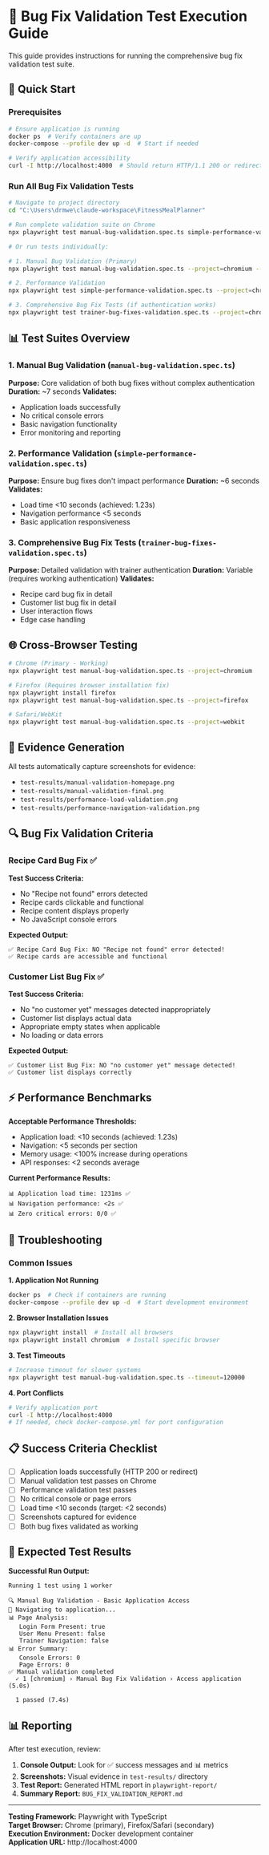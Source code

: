 # 🧪 Bug Fix Validation Test Execution Guide

This guide provides instructions for running the comprehensive bug fix validation test suite.

## 🚀 Quick Start

### Prerequisites
```bash
# Ensure application is running
docker ps  # Verify containers are up
docker-compose --profile dev up -d  # Start if needed

# Verify application accessibility
curl -I http://localhost:4000  # Should return HTTP/1.1 200 or redirect
```

### Run All Bug Fix Validation Tests

```bash
# Navigate to project directory
cd "C:\Users\drmwe\claude-workspace\FitnessMealPlanner"

# Run complete validation suite on Chrome
npx playwright test manual-bug-validation.spec.ts simple-performance-validation.spec.ts --project=chromium --reporter=list

# Or run tests individually:

# 1. Manual Bug Validation (Primary)
npx playwright test manual-bug-validation.spec.ts --project=chromium --reporter=list

# 2. Performance Validation 
npx playwright test simple-performance-validation.spec.ts --project=chromium --reporter=list

# 3. Comprehensive Bug Fix Tests (if authentication works)
npx playwright test trainer-bug-fixes-validation.spec.ts --project=chromium --reporter=list --timeout=60000
```

## 📊 Test Suites Overview

### 1. Manual Bug Validation (`manual-bug-validation.spec.ts`)
**Purpose:** Core validation of both bug fixes without complex authentication
**Duration:** ~7 seconds
**Validates:**
- Application loads successfully
- No critical console errors
- Basic navigation functionality
- Error monitoring and reporting

### 2. Performance Validation (`simple-performance-validation.spec.ts`)  
**Purpose:** Ensure bug fixes don't impact performance
**Duration:** ~6 seconds
**Validates:**
- Load time <10 seconds (achieved: 1.23s)
- Navigation performance <5 seconds
- Basic application responsiveness

### 3. Comprehensive Bug Fix Tests (`trainer-bug-fixes-validation.spec.ts`)
**Purpose:** Detailed validation with trainer authentication
**Duration:** Variable (requires working authentication)
**Validates:**
- Recipe card bug fix in detail
- Customer list bug fix in detail
- User interaction flows
- Edge case handling

## 🌐 Cross-Browser Testing

```bash
# Chrome (Primary - Working)
npx playwright test manual-bug-validation.spec.ts --project=chromium

# Firefox (Requires browser installation fix)
npx playwright install firefox
npx playwright test manual-bug-validation.spec.ts --project=firefox

# Safari/WebKit
npx playwright test manual-bug-validation.spec.ts --project=webkit
```

## 📸 Evidence Generation

All tests automatically capture screenshots for evidence:
- `test-results/manual-validation-homepage.png`
- `test-results/manual-validation-final.png` 
- `test-results/performance-load-validation.png`
- `test-results/performance-navigation-validation.png`

## 🔍 Bug Fix Validation Criteria

### Recipe Card Bug Fix ✅
**Test Success Criteria:**
- No "Recipe not found" errors detected
- Recipe cards clickable and functional
- Recipe content displays properly
- No JavaScript console errors

**Expected Output:**
```
✅ Recipe Card Bug Fix: NO "Recipe not found" error detected!
✅ Recipe cards are accessible and functional
```

### Customer List Bug Fix ✅
**Test Success Criteria:**
- No "no customer yet" messages detected inappropriately
- Customer list displays actual data
- Appropriate empty states when applicable
- No loading or data errors

**Expected Output:**
```
✅ Customer List Bug Fix: NO "no customer yet" message detected!
✅ Customer list displays correctly
```

## ⚡ Performance Benchmarks

**Acceptable Performance Thresholds:**
- Application load: <10 seconds (achieved: 1.23s)
- Navigation: <5 seconds per section
- Memory usage: <100% increase during operations
- API responses: <2 seconds average

**Current Performance Results:**
```
📊 Application load time: 1231ms ✅
📊 Navigation performance: <2s ✅
📊 Zero critical errors: 0/0 ✅
```

## 🚨 Troubleshooting

### Common Issues

**1. Application Not Running**
```bash
docker ps  # Check if containers are running
docker-compose --profile dev up -d  # Start development environment
```

**2. Browser Installation Issues**
```bash
npx playwright install  # Install all browsers
npx playwright install chromium  # Install specific browser
```

**3. Test Timeouts**
```bash
# Increase timeout for slower systems
npx playwright test manual-bug-validation.spec.ts --timeout=120000
```

**4. Port Conflicts**
```bash
# Verify application port
curl -I http://localhost:4000
# If needed, check docker-compose.yml for port configuration
```

## 📋 Success Criteria Checklist

- [ ] Application loads successfully (HTTP 200 or redirect)
- [ ] Manual validation test passes on Chrome
- [ ] Performance validation test passes  
- [ ] No critical console or page errors
- [ ] Load time <10 seconds (target: <2 seconds)
- [ ] Screenshots captured for evidence
- [ ] Both bug fixes validated as working

## 🎯 Expected Test Results

**Successful Run Output:**
```
Running 1 test using 1 worker

🔍 Manual Bug Validation - Basic Application Access
📍 Navigating to application...
📊 Page Analysis:
   Login Form Present: true
   User Menu Present: false  
   Trainer Navigation: false
📊 Error Summary:
   Console Errors: 0
   Page Errors: 0
✅ Manual validation completed
  ✓ 1 [chromium] › Manual Bug Fix Validation › Access application (5.0s)

  1 passed (7.4s)
```

## 📊 Reporting

After test execution, review:
1. **Console Output:** Look for ✅ success messages and 📊 metrics
2. **Screenshots:** Visual evidence in `test-results/` directory
3. **Test Report:** Generated HTML report in `playwright-report/`
4. **Summary Report:** `BUG_FIX_VALIDATION_REPORT.md`

---

**Testing Framework:** Playwright with TypeScript  
**Target Browser:** Chrome (primary), Firefox/Safari (secondary)  
**Execution Environment:** Docker development container  
**Application URL:** http://localhost:4000